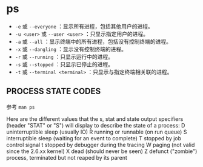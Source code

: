 # ps

- `-e` 或 `--everyone` ：显示所有进程，包括其他用户的进程。
- `-u <user>` 或 `--user <user>` ：只显示指定用户的进程。
- `-a` 或 `--all` ：显示终端中的所有进程，包括没有控制终端的进程。
- `-x` 或 `--dangling` ：显示没有控制终端的进程。
- `-r` 或 `--running` ：只显示运行中的进程。
- `-s` 或 `--stopped` ：只显示已停止的进程。
- `-t` <terminal> 或 `--terminal <terminal>` ：只显示与指定终端相关联的进程。

## PROCESS STATE CODES

参考 `man ps`

Here are the different values that the s, stat and state output specifiers (header "STAT" or "S") will display to describe the state of a process:
    D    uninterruptible sleep (usually IO)
    R    running or runnable (on run queue)
    S    interruptible sleep (waiting for an event to complete)
    T    stopped by job control signal
    t    stopped by debugger during the tracing
    W    paging (not valid since the 2.6.xx kernel)
    X    dead (should never be seen)
    Z    defunct ("zombie") process, terminated but not reaped by its parent
